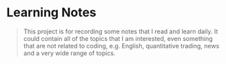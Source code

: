 # Learning Notes

> This project is for recording some notes that I read and learn daily. It could contain all of the topics that I am interested, even something that are not related to coding, e.g. English, quantitative trading, news and a very wide range of topics.
